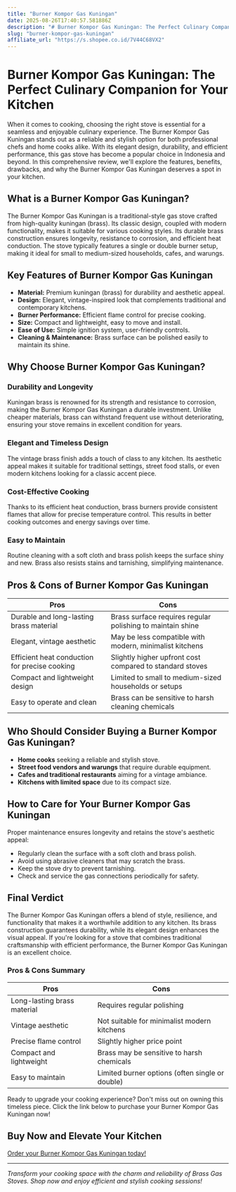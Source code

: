 ```yaml
---
title: "Burner Kompor Gas Kuningan"
date: 2025-08-26T17:40:57.581886Z
description: "# Burner Kompor Gas Kuningan: The Perfect Culinary Companion for Your Kitchen..."
slug: "burner-kompor-gas-kuningan"
affiliate_url: "https://s.shopee.co.id/7V44C68VX2"
---
```

# Burner Kompor Gas Kuningan: The Perfect Culinary Companion for Your Kitchen

When it comes to cooking, choosing the right stove is essential for a seamless and enjoyable culinary experience. The Burner Kompor Gas Kuningan stands out as a reliable and stylish option for both professional chefs and home cooks alike. With its elegant design, durability, and efficient performance, this gas stove has become a popular choice in Indonesia and beyond. In this comprehensive review, we'll explore the features, benefits, drawbacks, and why the Burner Kompor Gas Kuningan deserves a spot in your kitchen.

## What is a Burner Kompor Gas Kuningan?

The Burner Kompor Gas Kuningan is a traditional-style gas stove crafted from high-quality kuningan (brass). Its classic design, coupled with modern functionality, makes it suitable for various cooking styles. Its durable brass construction ensures longevity, resistance to corrosion, and efficient heat conduction. The stove typically features a single or double burner setup, making it ideal for small to medium-sized households, cafes, and warungs.

## Key Features of Burner Kompor Gas Kuningan

- **Material:** Premium kuningan (brass) for durability and aesthetic appeal.
- **Design:** Elegant, vintage-inspired look that complements traditional and contemporary kitchens.
- **Burner Performance:** Efficient flame control for precise cooking.
- **Size:** Compact and lightweight, easy to move and install.
- **Ease of Use:** Simple ignition system, user-friendly controls.
- **Cleaning & Maintenance:** Brass surface can be polished easily to maintain its shine.

## Why Choose Burner Kompor Gas Kuningan?

### Durability and Longevity

Kuningan brass is renowned for its strength and resistance to corrosion, making the Burner Kompor Gas Kuningan a durable investment. Unlike cheaper materials, brass can withstand frequent use without deteriorating, ensuring your stove remains in excellent condition for years.

### Elegant and Timeless Design

The vintage brass finish adds a touch of class to any kitchen. Its aesthetic appeal makes it suitable for traditional settings, street food stalls, or even modern kitchens looking for a classic accent piece.

### Cost-Effective Cooking

Thanks to its efficient heat conduction, brass burners provide consistent flames that allow for precise temperature control. This results in better cooking outcomes and energy savings over time.

### Easy to Maintain

Routine cleaning with a soft cloth and brass polish keeps the surface shiny and new. Brass also resists stains and tarnishing, simplifying maintenance.

## Pros & Cons of Burner Kompor Gas Kuningan

| **Pros** | **Cons** |
|-------------|--------------|
| Durable and long-lasting brass material | Brass surface requires regular polishing to maintain shine |
| Elegant, vintage aesthetic | May be less compatible with modern, minimalist kitchens |
| Efficient heat conduction for precise cooking | Slightly higher upfront cost compared to standard stoves |
| Compact and lightweight design | Limited to small to medium-sized households or setups |
| Easy to operate and clean | Brass can be sensitive to harsh cleaning chemicals |

## Who Should Consider Buying a Burner Kompor Gas Kuningan?

- **Home cooks** seeking a reliable and stylish stove.
- **Street food vendors and warungs** that require durable equipment.
- **Cafes and traditional restaurants** aiming for a vintage ambiance.
- **Kitchens with limited space** due to its compact size.

## How to Care for Your Burner Kompor Gas Kuningan

Proper maintenance ensures longevity and retains the stove's aesthetic appeal:

- Regularly clean the surface with a soft cloth and brass polish.
- Avoid using abrasive cleaners that may scratch the brass.
- Keep the stove dry to prevent tarnishing.
- Check and service the gas connections periodically for safety.

## Final Verdict

The Burner Kompor Gas Kuningan offers a blend of style, resilience, and functionality that makes it a worthwhile addition to any kitchen. Its brass construction guarantees durability, while its elegant design enhances the visual appeal. If you're looking for a stove that combines traditional craftsmanship with efficient performance, the Burner Kompor Gas Kuningan is an excellent choice.

### Pros & Cons Summary

| **Pros** | **Cons** |
|-------------|--------------|
| Long-lasting brass material | Requires regular polishing |
| Vintage aesthetic | Not suitable for minimalist modern kitchens |
| Precise flame control | Slightly higher price point |
| Compact and lightweight | Brass may be sensitive to harsh chemicals |
| Easy to maintain | Limited burner options (often single or double) |

Ready to upgrade your cooking experience? Don't miss out on owning this timeless piece. Click the link below to purchase your Burner Kompor Gas Kuningan now!

## Buy Now and Elevate Your Kitchen

[Order your Burner Kompor Gas Kuningan today!](https://s.shopee.co.id/7V44C68VX2)

---

*Transform your cooking space with the charm and reliability of Brass Gas Stoves. Shop now and enjoy efficient and stylish cooking sessions!*